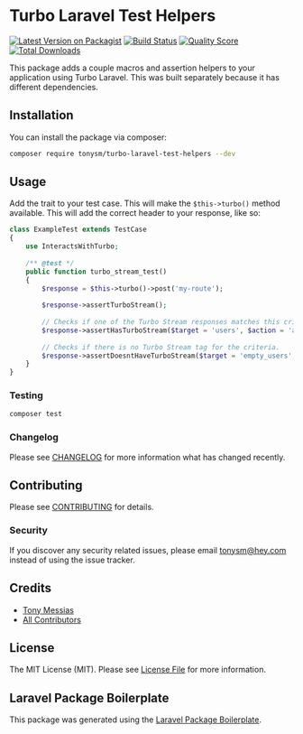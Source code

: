 # Turbo Laravel Test Helpers

[![Latest Version on Packagist](https://img.shields.io/packagist/v/tonysm/turbo-laravel-test-helpers.svg?style=flat-square)](https://packagist.org/packages/tonysm/turbo-laravel-test-helpers)
[![Build Status](https://img.shields.io/travis/tonysm/turbo-laravel-test-helpers/master.svg?style=flat-square)](https://travis-ci.org/tonysm/turbo-laravel-test-helpers)
[![Quality Score](https://img.shields.io/scrutinizer/g/tonysm/turbo-laravel-test-helpers.svg?style=flat-square)](https://scrutinizer-ci.com/g/tonysm/turbo-laravel-test-helpers)
[![Total Downloads](https://img.shields.io/packagist/dt/tonysm/turbo-laravel-test-helpers.svg?style=flat-square)](https://packagist.org/packages/tonysm/turbo-laravel-test-helpers)

This package adds a couple macros and assertion helpers to your application using Turbo Laravel. This was built separately because it has different dependencies.

## Installation

You can install the package via composer:

```bash
composer require tonysm/turbo-laravel-test-helpers --dev
```

## Usage

Add the trait to your test case. This will make the `$this->turbo()` method available. This will add the correct header to your response, like so:

``` php
class ExampleTest extends TestCase
{
    use InteractsWithTurbo;
    
    /** @test */
    public function turbo_stream_test()
    {
        $response = $this->turbo()->post('my-route');
        
        $response->assertTurboStream();
        
        // Checks if one of the Turbo Stream responses matches this criteria.
        $response->assertHasTurboStream($target = 'users', $action = 'append');
        
        // Checks if there is no Turbo Stream tag for the criteria.
        $response->assertDoesntHaveTurboStream($target = 'empty_users', $action = 'remove');
    }
}
```

### Testing

``` bash
composer test
```

### Changelog

Please see [CHANGELOG](CHANGELOG.md) for more information what has changed recently.

## Contributing

Please see [CONTRIBUTING](CONTRIBUTING.md) for details.

### Security

If you discover any security related issues, please email tonysm@hey.com instead of using the issue tracker.

## Credits

- [Tony Messias](https://github.com/tonysm)
- [All Contributors](../../contributors)

## License

The MIT License (MIT). Please see [License File](LICENSE.md) for more information.

## Laravel Package Boilerplate

This package was generated using the [Laravel Package Boilerplate](https://laravelpackageboilerplate.com).
